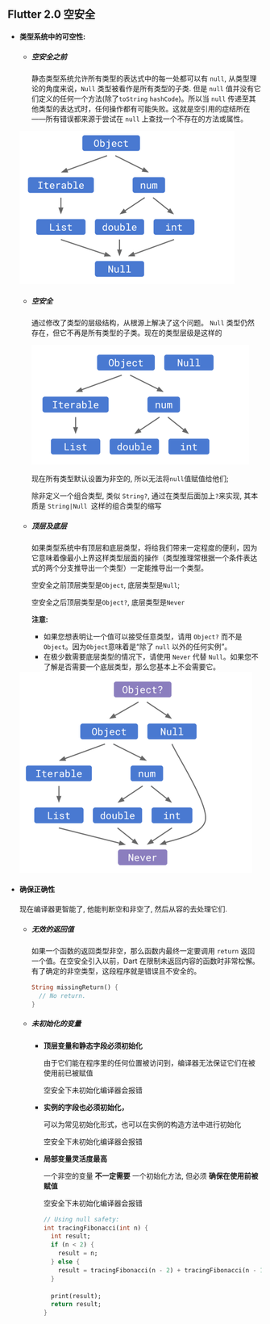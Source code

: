 ## Flutter 2.0 空安全

- #### 类型系统中的可空性:

  - ##### 空安全之前

    静态类型系统允许所有类型的表达式中的每一处都可以有 `null`, 从类型理论的角度来说，`Null` 类型被看作是所有类型的子类. 但是 `null` 值并没有它们定义的任何一个方法(除了`toString` `hashCode`)。所以当 `null` 传递至其他类型的表达式时，任何操作都有可能失败。这就是空引用的症结所在——所有错误都来源于尝试在 `null` 上查找一个不存在的方法或属性。

  <img src="pic/WechatIMG18336.png" style="zoom:50%;" />

  - ##### 空安全

    通过修改了类型的层级结构，从根源上解决了这个问题。 `Null` 类型仍然存在，但它不再是所有类型的子类。现在的类型层级是这样的

    <img src="pic/WechatIMG18417.png" alt="WechatIMG18417" style="zoom:50%;" />

    现在所有类型默认设置为非空的, 所以无法将`null`值赋值给他们;

    除非定义一个组合类型, 类似 `String?`, 通过在类型后面加上`?`来实现, 其本质是 `String|Null `这样的组合类型的缩写
    
  - ##### 顶层及底层

    如果类型系统中有顶层和底层类型，将给我们带来一定程度的便利，因为它意味着像最小上界这样类型层面的操作（类型推理常根据一个条件表达式的两个分支推导出一个类型）一定能推导出一个类型。

    空安全之前顶层类型是`Object`, 底层类型是`Null`; 

    空安全之后顶层类型是`Object?`, 底层类型是`Never`

    **注意:** 

    - 如果您想表明让一个值可以接受任意类型，请用 `Object?` 而不是 `Object`。因为`Object`意味着是“除了 `null` 以外的任何实例”。
    - 在极少数需要底层类型的情况下，请使用 `Never` 代替 `Null`。如果您不了解是否需要一个底层类型，那么您基本上不会需要它。

  <img src="pic/WechatIMG18540.png" style="zoom:50%;" />

- #### 确保正确性

  现在编译器更智能了, 他能判断空和非空了, 然后从容的去处理它们.

  - ##### 无效的返回值

    如果一个函数的返回类型非空，那么函数内最终一定要调用 `return` 返回一个值。在空安全引入以前，Dart 在限制未返回内容的函数时非常松懈。有了确定的非空类型，这段程序就是错误且不安全的。

    ```Dart
    String missingReturn() {
      // No return.
    }
    ```

  - ##### 未初始化的变量

    - **顶层变量和静态字段必须初始化**

      由于它们能在程序里的任何位置被访问到，编译器无法保证它们在被使用前已被赋值

      空安全下未初始化编译器会报错

    - **实例的字段也必须初始化，**

      可以为常见初始化形式，也可以在实例的构造方法中进行初始化

      空安全下未初始化编译器会报错

    - **局部变量灵活度最高**

      一个非空的变量 **不一定需要** 一个初始化方法, 但必须 **确保在使用前被赋值**

      空安全下未初始化编译器会报错

      ```dart
      // Using null safety:
      int tracingFibonacci(int n) {
        int result;
        if (n < 2) {
          result = n;
        } else {
          result = tracingFibonacci(n - 2) + tracingFibonacci(n - 1);
        }
      
        print(result);
        return result;
      }
      ```

      

